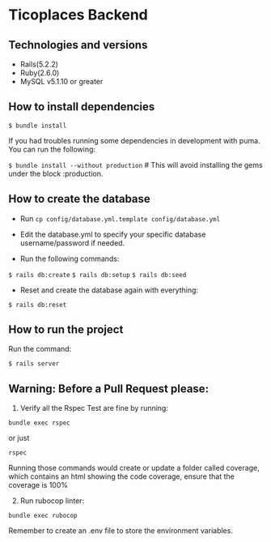 # Ticoplaces Backend

## Technologies and versions

* Rails(5.2.2)
* Ruby(2.6.0)
* MySQL v5.1.10 or greater

## How to install dependencies

`$ bundle install`

If you had troubles running some dependencies in development with puma.
You can run the following:

`$ bundle install --without production` # This will avoid
installing the gems under the block :production.

## How to create the database

- Run `cp config/database.yml.template config/database.yml`
- Edit the database.yml to specify your specific database username/password if needed.

- Run the following commands:

`$ rails db:create`
`$ rails db:setup`
`$ rails db:seed`

- Reset and create the database again with everything:

`$ rails db:reset`



## How to run the project

Run the command:

`$ rails server`

## Warning: Before a Pull Request please:

1) Verify all the Rspec Test are fine by running:

`bundle exec rspec`

or just

`rspec`

Running those commands would create or update a folder called coverage, which contains an html showing the code coverage, ensure that the coverage is 100%

2) Run rubocop linter:

`bundle exec rubocop`

Remember to create an .env file to store the environment variables.